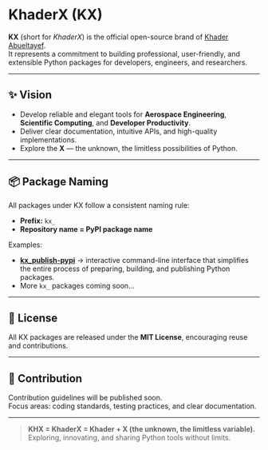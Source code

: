 # KhaderX (KX)

**KX** (short for *KhaderX*) is the official open-source brand of [Khader Abueltayef](https://github.com/Khader20).  
It represents a commitment to building professional, user-friendly, and extensible Python packages for developers, engineers, and researchers.

---

## ✨ Vision
- Develop reliable and elegant tools for **Aerospace Engineering**, **Scientific Computing**, and **Developer Productivity**.  
- Deliver clear documentation, intuitive APIs, and high-quality implementations.  
- Explore the **X** — the unknown, the limitless possibilities of Python.

---

## 📦 Package Naming
All packages under KX follow a consistent naming rule:

- **Prefix:** `kx_`  
- **Repository name = PyPI package name**  

Examples:
- [**kx_publish-pypi**](https://github.com/Khader-X/khx_publish-pypi) → interactive command-line interface that simplifies the entire process of preparing, building, and publishing Python packages.  
- More `kx_` packages coming soon…

---

## 🔖 License
All KX packages are released under the **MIT License**, encouraging reuse and contributions.

---

## 🤝 Contribution
Contribution guidelines will be published soon.  
Focus areas: coding standards, testing practices, and clear documentation.

---

> **KHX = KhaderX = Khader + X (the unknown, the limitless variable).**  
> Exploring, innovating, and sharing Python tools without limits.

